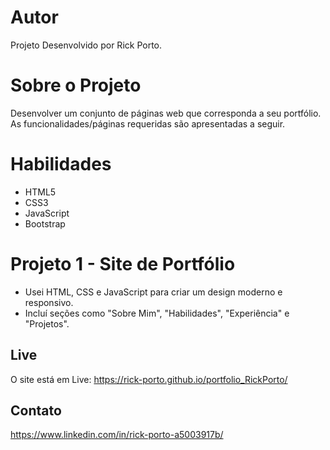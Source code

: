 # Autor
Projeto Desenvolvido por Rick Porto. 

# Sobre o Projeto
Desenvolver um conjunto de páginas web que corresponda a seu portfólio. As
funcionalidades/páginas requeridas são apresentadas a seguir.

# Habilidades
- HTML5
- CSS3
- JavaScript
- Bootstrap

# Projeto 1 - Site de Portfólio
- Usei HTML, CSS e JavaScript para criar um design moderno e responsivo.
- Incluí seções como "Sobre Mim", "Habilidades", "Experiência" e "Projetos".

## Live
O site está em Live: https://rick-porto.github.io/portfolio_RickPorto/

## Contato
https://www.linkedin.com/in/rick-porto-a5003917b/
